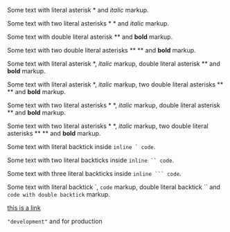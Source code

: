 Some text with literal asterisk \* and *italic* markup.

Some text with two literal asterisks \* \* and *italic* markup.

Some text with double literal asterisk \*\* and **bold** markup.

Some text with two double literal asterisks \*\* \*\* and **bold** markup.

Some text with literal asterisk \*, *italic* markup, double literal asterisk \*\* and **bold** markup.

Some text with literal asterisk \*, *italic* markup, two double literal asterisks \*\* \*\* and **bold** markup.

Some text with two literal asterisks \* \*, *italic* markup, double literal asterisk \*\* and **bold** markup.

Some text with two literal asterisks \* \*, *italic* markup, two double literal asterisks \*\* \*\* and **bold** markup.

Some text with literal backtick inside ``inline ` code``.

Some text with two literal backticks inside ```inline `` code```.

Some text with three literal backticks inside ````inline ``` code````.

Some text with literal backtick \`, `code` markup, double literal backtick \`\` and ``code with double backtick`` markup.

[this is a link](href "title with \" characters")

`"development"` and for production
